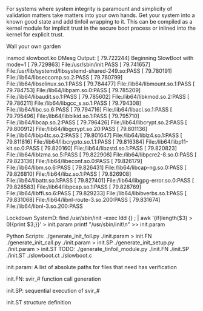For systems where system integrity is paramount and simplicity of validation matters
take matters into your own hands. Get your system into a known good state and
add tinfoil wrapping to it. This can be compiled as a kernel module for implicit
trust in the secure boot process or inlined into the kernel for explicit trust.

Wall your own garden

insmod slowboot.ko
DMesg Output:
[   79.722244] Beginning SlowBoot with mode=1
[   79.729863] File:/usr/sbin/init:PASS
[   79.741657] File:/usr/lib/systemd/libsystemd-shared-249.so:PASS
[   79.780191] File:/lib64/libseccomp.so.2:PASS
[   79.780799] File:/lib64/libselinux.so.1:PASS
[   79.784477] File:/lib64/libmount.so.1:PASS
[   79.784753] File:/lib64/libpam.so.0:PASS
[   79.785209] File:/lib64/libaudit.so.1:PASS
[   79.785602] File:/lib64/libkmod.so.2:PASS
[   79.786211] File:/lib64/libgcc_s.so.1:PASS
[   79.794308] File:/lib64/libc.so.6:PASS
[   79.794716] File:/lib64/libacl.so.1:PASS
[   79.795496] File:/lib64/libblkid.so.1:PASS
[   79.795710] File:/lib64/libcap.so.2:PASS
[   79.796426] File:/lib64/libcrypt.so.2:PASS
[   79.800912] File:/lib64/libgcrypt.so.20:PASS
[   79.801136] File:/lib64/libip4tc.so.2:PASS
[   79.801647] File:/lib64/liblz4.so.1:PASS
[   79.811816] File:/lib64/libcrypto.so.1.1:PASS
[   79.816384] File:/lib64/libp11-kit.so.0:PASS
[   79.820160] File:/lib64/libzstd.so.1:PASS
[   79.820823] File:/lib64/liblzma.so.5:PASS
[   79.822908] File:/lib64/libpcre2-8.so.0:PASS
[   79.823136] File:/lib64/libeconf.so.0:PASS
[   79.826179] File:/lib64/libm.so.6:PASS
[   79.826431] File:/lib64/libcap-ng.so.0:PASS
[   79.826810] File:/lib64/libz.so.1:PASS
[   79.826908] File:/lib64/libattr.so.1:PASS
[   79.827401] File:/lib64/libgpg-error.so.0:PASS
[   79.828583] File:/lib64/libpcap.so.1:PASS
[   79.828769] File:/lib64/libffi.so.6:PASS
[   79.829233] File:/lib64/libibverbs.so.1:PASS
[   79.831068] File:/lib64/libnl-route-3.so.200:PASS
[   79.831674] File:/lib64/libnl-3.so.200:PASS


Lockdown SystemD:
	find /usr/sbin/init -exec ldd {} \; | awk '{if(length($3) > 0){print $3;}}' > init.param
	printf "/usr/sbin/init\n" >> init.param

Python Scripts:
	./generate_init_foil.py ./init.param > init.FN
	./generate_init_call.py ./init.param > init.SP
	./generate_init_setup.py ./init.param > init.ST
	TODO: ./generate_tinfoil_module.py ./init.FN ./init.SP ./init.ST ./slowboot.ct ./slowboot.c

init.param:
	A list of absolute paths for files that need has verification
	
init.FN:
	svir_# function call generation
	
init.SP:
	sequential execution of svir_#
	
init.ST
	structure definition
